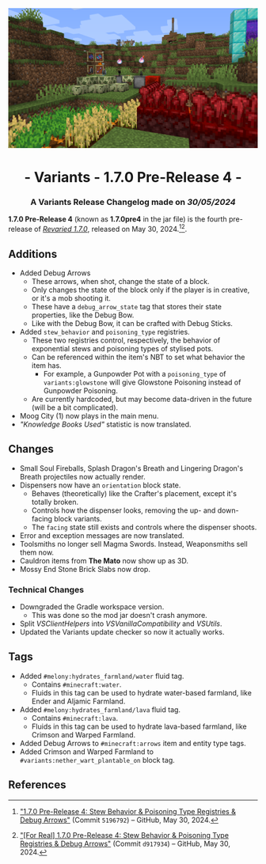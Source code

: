 <div style="text-align: center;"> <img src=ChangelogPhoto.png width="1500"> </div>

# <div style="text-align: center;">- Variants - 1.7.0 Pre-Release 4 -</div>
### <div style="text-align: center;">A Variants Release Changelog made on *30/05/2024*</div>

**1.7.0 Pre-Release 4** (known as **1.7.0pre4** in the jar file) is the fourth pre-release of [*Revaried 1.7.0*](/Revaried/Changelogs/1.16.5%20-%201.7.0/Changelog%201.7.0.md), released on May 30, 2024.[^1][^2].

## Additions
- Added Debug Arrows
  - These arrows, when shot, change the state of a block.
  - Only changes the state of the block only if the player is in creative, or it's a mob shooting it.
  - These have a `debug_arrow_state` tag that stores their state properties, like the Debug Bow.
  - Like with the Debug Bow, it can be crafted with Debug Sticks.
- Added `stew_behavior` and `poisoning_type` registries.
  - These two registries control, respectively, the behavior of exponential stews and poisoning types of stylised pots.
  - Can be referenced within the item's NBT to set what behavior the item has.
    - For example, a Gunpowder Pot with a `poisoning_type` of `variants:glowstone` will give Glowstone Poisoning instead of Gunpowder Poisoning.
  - Are currently hardcoded, but may become data-driven in the future (will be a bit complicated).
- Moog City (1) now plays in the main menu.
- *"Knowledge Books Used"* statistic is now translated.

## Changes
- Small Soul Fireballs, Splash Dragon's Breath and Lingering Dragon's Breath projectiles now actually render.
- Dispensers now have an `orientation` block state.
  - Behaves (theoretically) like the Crafter's placement, except it's totally broken.
  - Controls how the dispenser looks, removing the up- and down-facing block variants.
  - The `facing` state still exists and controls where the dispenser shoots.
- Error and exception messages are now translated.
- Toolsmiths no longer sell Magma Swords. Instead, Weaponsmiths sell them now.
- Cauldron items from **The Mato** now show up as 3D.
- Mossy End Stone Brick Slabs now drop.

### Technical Changes
- Downgraded the Gradle workspace version.
  - This was done so the mod jar doesn't crash anymore.
- Split *VSClientHelpers* into *VSVanillaCompatibility* and *VSUtils*.
- Updated the Variants update checker so now it actually works.

## Tags
- Added `#melony:hydrates_farmland/water` fluid tag.
  - Contains `#minecraft:water`.
  - Fluids in this tag can be used to hydrate water-based farmland, like Ender and Aljamic Farmland.
- Added `#melony:hydrates_farmland/lava` fluid tag.
  - Contains `#minecraft:lava`.
  - Fluids in this tag can be used to hydrate lava-based farmland, like Crimson and Warped Farmland.
- Added Debug Arrows to `#minecraft:arrows` item and entity type tags.
- Added Crimson and Warped Farmland to `#variants:nether_wart_plantable_on` block tag.

## References
[^1]: ["1.7.0 Pre-Release 4: Stew Behavior & Poisoning Type Registries & Debug Arrows"](https://github.com/isabellawoods/Revaried/commit/519679226afe325dfb1dcb8eb16e4709ba870496) (Commit `5196792`) – GitHub, May 30, 2024.
[^2]: ["[For Real] 1.7.0 Pre-Release 4: Stew Behavior & Poisoning Type Registries & Debug Arrows"](https://github.com/isabellawoods/Revaried/commit/d917934c31e3deffa14ebbc8313702ba6361fd8c) (Commit `d917934`) – GitHub, May 30, 2024.